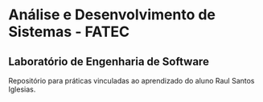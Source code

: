 # Análise e Desenvolvimento de Sistemas - FATEC
## Laboratório de Engenharia de Software


Repositório para práticas vinculadas ao aprendizado do aluno Raul Santos Iglesias.
